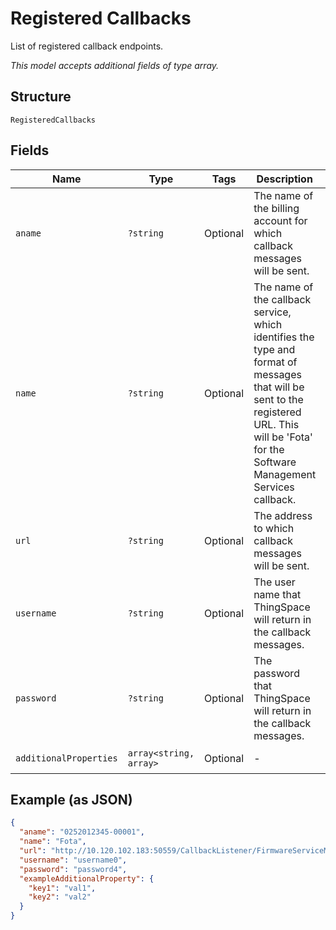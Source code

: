 
# Registered Callbacks

List of registered callback endpoints.

*This model accepts additional fields of type array.*

## Structure

`RegisteredCallbacks`

## Fields

| Name | Type | Tags | Description | Getter | Setter |
|  --- | --- | --- | --- | --- | --- |
| `aname` | `?string` | Optional | The name of the billing account for which callback messages will be sent. | getAname(): ?string | setAname(?string aname): void |
| `name` | `?string` | Optional | The name of the callback service, which identifies the type and format of messages that will be sent to the registered URL. This will be 'Fota' for the Software Management Services callback. | getName(): ?string | setName(?string name): void |
| `url` | `?string` | Optional | The address to which callback messages will be sent. | getUrl(): ?string | setUrl(?string url): void |
| `username` | `?string` | Optional | The user name that ThingSpace will return in the callback messages. | getUsername(): ?string | setUsername(?string username): void |
| `password` | `?string` | Optional | The password that ThingSpace will return in the callback messages. | getPassword(): ?string | setPassword(?string password): void |
| `additionalProperties` | `array<string, array>` | Optional | - | findAdditionalProperty(string key): array | additionalProperty(string key, array value): void |

## Example (as JSON)

```json
{
  "aname": "0252012345-00001",
  "name": "Fota",
  "url": "http://10.120.102.183:50559/CallbackListener/FirmwareServiceMessages.asmx",
  "username": "username0",
  "password": "password4",
  "exampleAdditionalProperty": {
    "key1": "val1",
    "key2": "val2"
  }
}
```

